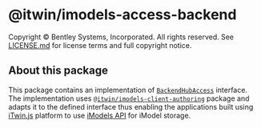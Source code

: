 # @itwin/imodels-access-backend

Copyright © Bentley Systems, Incorporated. All rights reserved. See [LICENSE.md](../../LICENSE.md) for license terms and full copyright notice.

## About this package

This package contains an implementation of [`BackendHubAccess`](https://github.com/iTwin/itwinjs-core/blob/master/core/backend/src/BackendHubAccess.ts) interface. The implementation uses [`@itwin/imodels-client-authoring`](../../clients/imodels-client-authoring/README.md) package and adapts it to the defined interface thus enabling the applications built using [iTwin.js](http://www.itwinjs.org) platform to use [iModels API](https://developer.bentley.com/apis/imodels/) for iModel storage.